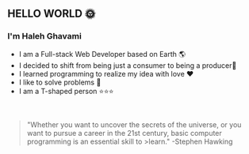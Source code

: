 ## HELLO WORLD :sun_with_face:
### I'm Haleh Ghavami
  + I am a Full-stack Web Developer based on Earth 🌎
  + I decided to shift from being just a consumer to being a producer🌱
  + I learned programming to realize my idea with love ❤️
  + I like to solve problems 🔑
  + I am a T-shaped person ⭐⭐⭐
<br>

>   "Whether you want to uncover the secrets of the universe, or you want to pursue a   career in the 21st century, basic computer programming is an essential skill to >learn."
>  -Stephen Hawking
